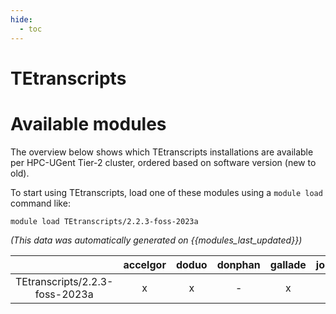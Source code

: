 ```yaml
---
hide:
  - toc
---
```


TEtranscripts
=============

# Available modules


The overview below shows which TEtranscripts installations are available per HPC-UGent Tier-2 cluster, ordered based on software version (new to old).

To start using TEtranscripts, load one of these modules using a `module load` command like:

```shell
module load TEtranscripts/2.2.3-foss-2023a
```

*(This data was automatically generated on {{modules_last_updated}})*

| |accelgor|doduo|donphan|gallade|joltik|litleo|shinx|
| :---: | :---: | :---: | :---: | :---: | :---: | :---: | :---: |
|TEtranscripts/2.2.3-foss-2023a|x|x|-|x|-|x|x|
